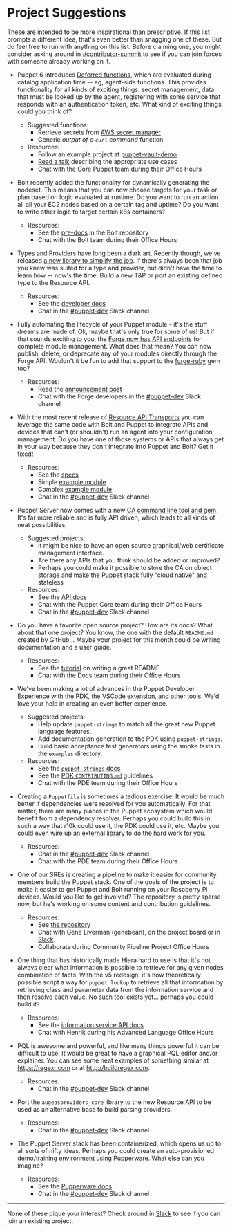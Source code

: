 # Project Suggestions

These are intended to be more inspirational than prescriptive. If this list prompts
a different idea, that's even better than snagging one of these. But do feel free
to run with anything on this list. Before claiming one, you might consider asking
around in [#contributor-summit](http://puppetcommunity.slack.com/app_redirect?channel=contributor-summit)
to see if you can join forces with someone already working on it.

* Puppet 6 introduces [Deferred functions](https://puppet.com/docs/puppet/6.0/integrating_secrets_and_retrieving_agent-side_data.html),
  which are evaluated during catalog application time -- eg, agent-side functions.
  This provides functionality for all kinds of exciting things: secret management,
  data that must be looked up by the agent, registering with some service that responds
  with an authentication token, etc. What kind of exciting things could you think of?
    * Suggested functions:
        * Retrieve secrets from [AWS secret manager](https://docs.aws.amazon.com/secretsmanager/latest/userguide/manage_retrieve-secret.html)
        * Generic *output of a `curl` command* function
    * Resources:
        * Follow an example project at [puppet-vault-demo](https://github.com/puppetlabs/puppet-vault-demo)
        * [Read a talk](https://twitter.com/binford2k/status/1092806318501576706) describing the appropriate use cases
        * Chat with the Core Puppet team during their Office Hours

* Bolt recently added the functionality for dynamically generating the nodeset.
  This means that you can now choose targets for your task or plan based on logic
  evaluated at runtime. Do you want to run an action all all your EC2 nodes based
  on a certain tag and uptime? Do you want to write other logic to target certain
  k8s containers?
    * Resources:
        * See the [pre-docs](https://github.com/puppetlabs/bolt/blob/master/pre-docs/inventory_version2.md) in the Bolt repository
        * Chat with the Bolt team during their Office Hours

* Types and Providers have long been a dark art. Recently though, we've released
  [a new library to simplify the job](https://puppet.com/docs/puppet/6.0/create_types_and_providers_resource_api.html).
  If there's always been that job you knew was suited for a type and provider, but didn't
  have the time to learn how -- now's the time. Build a new T&P or port an existing
  defined type to the Resource API.
    * Resources:
        * See the [developer docs](https://puppet.com/docs/puppet/6.0/create_types_and_providers_resource_api.html)
        * Chat in the [#puppet-dev](http://puppetcommunity.slack.com/app_redirect?channel=puppet-dev) Slack channel

* Fully automating the lifecycle of your Puppet module - it's the stuff dreams are made of. Ok, maybe that's only true for some of us! But if that sounds exciting to you, the [Forge now has API endpoints](https://twitter.com/puppetize/status/1125439958595059713) for complete module management. What does that mean? You can now publish, delete, or deprecate any of your modules directly through the Forge API. Wouldn't it be fun to add that support to the [forge-ruby](https://github.com/puppetlabs/forge-ruby) gem too?
    * Resources:
        * Read the [announcement post](https://puppet.com/blog)
        * Chat with the Forge developers in the [#puppet-dev](http://puppetcommunity.slack.com/app_redirect?channel=puppet-dev) Slack channel

* With the most recent release of [Resource API Transports](https://github.com/puppetlabs/puppet-specifications/blob/master/language/resource-api/README.md#transport) you can leverage the same code with Bolt and Puppet to integrate APIs and devices that can't (or shouldn't) run an agent into your configuration management. Do you have one of those systems or APIs that always get in your way because they don't integrate into Puppet and Bolt? Get it fixed!
    * Resources:
        * See the [specs](https://github.com/puppetlabs/puppet-specifications/blob/master/language/resource-api/README.md#transport)
        * Simple [example module](https://github.com/da-ar/hue_rsapi/pull/2) <!-- needs to be updated to the full module once this PR lands -->
        * Complex [example module](https://github.com/puppetlabs/puppetlabs-panos)
        * Chat in the [#puppet-dev](http://puppetcommunity.slack.com/app_redirect?channel=puppet-dev) Slack channel

* Puppet Server now comes with a new [CA command line tool and gem](https://puppet.com/docs/puppetserver/6.0/release_notes.html).
  It's far more reliable and is fully API driven, which leads to all kinds of neat
  possibilities.
    * Suggested projects:
        * It might be nice to have an open source graphical/web certificate management interface.
        * Are there any APIs that you think should be added or improved?
        * Perhaps you could make it possible to store the CA on object storage and make
          the Puppet stack fully "cloud native" and stateless
    * Resources:
        * See the [API docs](https://puppet.com/docs/puppetserver/6.3/http_certificate.html)
        * Chat with the Puppet Core team during their Office Hours
        * Chat in the [#puppet-dev](http://puppetcommunity.slack.com/app_redirect?channel=puppet-dev) Slack channel

* Do you have a favorite open source project? How are its docs? What about that one
  project? You know, the one with the default `README.md` created by GitHub... Maybe
  your project for this month could be writing documentation and a user guide.
    * Resources:
        * See the [tutorial](https://github.com/puppetlabs/contributor-summit-project/wiki) on writing a great README
        * Chat with the Docs team during their Office Hours

* We've been making a lot of advances in the Puppet Developer Experience with the
  PDK, the VSCode extension, and other tools. We'd love your help in creating an
  even better experience.
    * Suggested projects:
        * Help update `puppet-strings` to match all the great new Puppet language features.
        * Add documentation generation to the PDK using `puppet-strings`.
        * Build basic acceptance test generators using the smoke tests in the `examples` directory.
    * Resources:
        * See the [`puppet-strings` docs](https://github.com/puppetlabs/puppet-strings)
        * See the [PDK `CONTRIBUTING.md`](https://github.com/puppetlabs/pdk/blob/master/CONTRIBUTING.md) guidelines
        * Chat with the PDE team during their Office Hours

* Creating a `Puppetfile` is sometimes a tedious exercise. It would be much better if
  dependencies were resolved for you automatically. For that matter, there are many
  places in the Puppet ecosystem which would benefit from a dependency resolver.
  Perhaps you could build this in such a way that r10k could use it, the PDK could
  use it, etc. Maybe you could even wire up [an external library](https://github.com/CocoaPods/Molinillo)
  to do the hard work for you.
    * Resources:
        * Chat in the [#puppet-dev](http://puppetcommunity.slack.com/app_redirect?channel=puppet-dev) Slack channel
        * Chat with the PDE team during their Office Hours

* One of our SREs is creating a pipeline to make it easier for community members
  build the Puppet stack. One of the goals of the project is to make it easier to
  get Puppet and Bolt running on your Raspberry Pi devices. Would you like to get
  involved? The repository is pretty sparse now, but he's working on some content
  and contribution guidelines.
    * Resources:
        * See [the repository](https://github.com/puppetlabs/community-enablement-pipeline)
        * Chat with Gene Liverman (genebean), on the project board or in [Slack](https://puppetcommunity.slack.com/team/U3DCRQQKA).
        * Collaborate during Community Pipeline Project Office Hours

* One thing that has historically made Hiera hard to use is that it's not always
  clear what information is possible to retrieve for any given nodes combination
  of facts. With the v5 redesign, it's now theoretically possible script a way for
  `puppet lookup` to retrieve all that information by retrieving class and parameter
  data from the information service and then resolve each value. No such tool exists
  yet... perhaps you could build it?
    * Resources:
        * See the [information service API docs](https://puppet.com/docs/puppetserver/latest/puppet-api/v3/environment_classes.html)
        * Chat with Henrik during his Advanced Language Office Hours

* PQL is awesome and powerful, and like many things powerful it can be difficult to use.
  It would be great to have a graphical PQL editor and/or explainer. You can see some neat
  examples of something similar at https://regexr.com or at http://buildregex.com.
    * Resources:
        * Chat in the [#puppet-dev](http://puppetcommunity.slack.com/app_redirect?channel=puppet-dev) Slack channel

* Port the `augeasproviders_core` library to the new Resource API to be used as
  an alternative base to build parsing providers.
    * Resources:
        * Chat in the [#puppet-dev](http://puppetcommunity.slack.com/app_redirect?channel=puppet-dev) Slack channel

* The Puppet Server stack has been containerized, which opens us up to all sorts of nifty
  ideas. Perhaps you could create an auto-provisioned demo/training environment using
  [Pupperware](https://github.com/puppetlabs/pupperware). What else can you imagine?
    * Resources:
        * See the [Pupperware docs](https://github.com/puppetlabs/pupperware)
        * Chat in the [#puppet-dev](http://puppetcommunity.slack.com/app_redirect?channel=puppet-dev) Slack channel


---------

None of these pique your interest? Check around in [Slack](http://puppetcommunity.slack.com/app_redirect?channel=contributor-summit)
to see if you can join an existing project.
